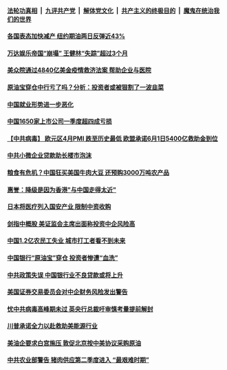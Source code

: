 

####  [法轮功真相](../../../../basic/blob/master/README.md?t=04241631) &nbsp;|&nbsp; [九评共产党](../../../../9ping.md/blob/master/README.md?t=04241631) &nbsp;|&nbsp; [解体党文化](../../../../jtdwh.md/blob/master/README.md?t=04241631)  &nbsp;|&nbsp; [共产主义的终极目的](../../../../gczydzjmd.md/blob/master/README.md?t=04241631) &nbsp;|&nbsp; [魔鬼在统治我们的世界](../../../../mgztzwmdsj.md/blob/master/README.md?t=04241631) 

#### [各国表态加快减产 纽约期油两日反弹近43%](../pages/soh7/370666.md?t=04241631) 
#### [万达娱乐帝国“崩塌” 王健林“失踪”超过3个月](../pages/soh7/370684.md?t=04241631) 
#### [美众院通过4840亿美金疫情救济法案 帮助企业与医院](../pages/soh7/370657.md?t=04241631) 
#### [原油宝穿仓中行亏了吗？分析：投资者或被狠割了一波韭菜](../pages/soh7/370540.md?t=04241631) 
#### [中国就业形势进一步恶化](../pages/soh7/370561.md?t=04241631) 
#### [中国1650家上市公司一季度超四成亏损](../pages/soh7/370546.md?t=04241631) 
#### [【中共病毒】 欧元区4月PMI 跌至历史最低  欧盟承诺6月1日5400亿救助金到位](../pages/soh7/370543.md?t=04241631) 
#### [中共小微企业贷款助长楼市泡沫](../pages/soh7/370552.md?t=04241631) 
#### [粮食有危机？中国狂买美国牛肉大豆 还预购3000万吨农产品](../pages/soh7/370573.md?t=04241631) 
#### [惠誉：降级是因为香港"与中国走得太近"](../pages/soh7/370396.md?t=04241631) 
#### [日本将医疗列入国安产业 限制中资收购](../pages/soh7/370324.md?t=04241631) 
#### [剑指中概股 美证监会主席出面称投资中企风险高](../pages/soh7/370336.md?t=04241631) 
#### [中国1.2亿农民工失业  城市打工者看不到未来](../pages/soh7/370177.md?t=04241631) 
#### [中国银行“原油宝”穿仓 投资者惨遭“血洗” ](../pages/soh7/370162.md?t=04241631) 
#### [中共政策失误 中国银行业不良贷款或将上升](../pages/soh7/370189.md?t=04241631) 
#### [美国证券交易委员会对中企财务风险发出警告](../pages/soh7/370210.md?t=04241631) 
#### [忧中共病毒高峰期未过 英央行总裁吁审慎考量提前解封](../pages/soh7/370000.md?t=04241631) 
#### [川普承诺全力以赴救助美能源行业](../pages/soh7/369883.md?t=04241631) 
#### [美油企要求白宫施压 敦促北京按中美协议采购原油](../pages/soh7/369871.md?t=04241631) 
#### [中共农业部警告 猪肉供应第二季度进入 “最艰难时期”](../pages/soh7/369814.md?t=04241631) 
